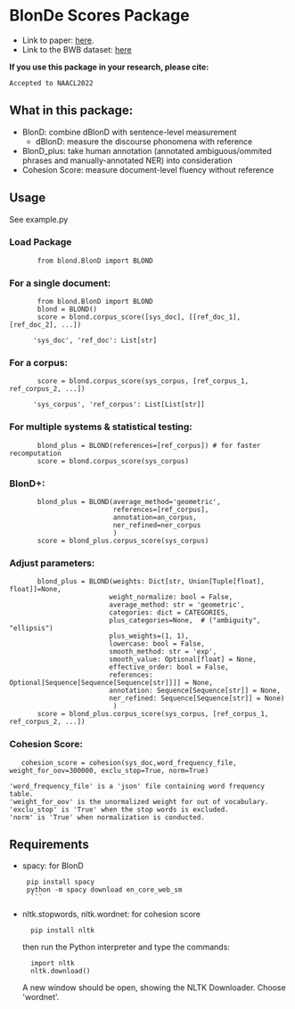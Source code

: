 # BlonDe Scores Package

- Link to paper: [here](https://openreview.net/forum?id=Bl-gR45hkZc).
- Link to the BWB dataset: [here](https://drive.google.com/drive/folders/12K1-DWmpEdqkaR_61aogdywsALDg4z1L?usp=sharing)

**If you use this package in your research, please cite:**
```
Accepted to NAACL2022
```


## What in this package:
- BlonD: combine dBlonD with sentence-level measurement
  - dBlonD: measure the discourse phonomena with reference
- BlonD_plus: take human annotation (annotated ambiguous/ommited phrases and manually-annotated NER) into consideration
- Cohesion Score: measure document-level fluency without reference

## Usage
See example.py
### Load Package
 ```
        from blond.BlonD import BLOND
   ```
### For a single document:
 ```
        from blond.BlonD import BLOND
        blond = BLOND()
        score = blond.corpus_score([sys_doc], [[ref_doc_1], [ref_doc_2], ...])
   ```
          'sys_doc', 'ref_doc': List[str]
### For a corpus:
 ```
        score = blond.corpus_score(sys_corpus, [ref_corpus_1, ref_corpus_2, ...])
   ```
          'sys_corpus', 'ref_corpus': List[List[str]]

### For multiple systems & statistical testing:
 ```
        blond_plus = BLOND(references=[ref_corpus]) # for faster recomputation
        score = blond.corpus_score(sys_corpus)
   ```

### BlonD+:
 ```
        blond_plus = BLOND(average_method='geometric',
                           references=[ref_corpus],
                           annotation=an_corpus,
                           ner_refined=ner_corpus
                           )
        score = blond_plus.corpus_score(sys_corpus)
   ```

### Adjust parameters:
 ```
        blond_plus = BLOND(weights: Dict[str, Union[Tuple[float], float]]=None,
                          weight_normalize: bool = False,
                          average_method: str = 'geometric',
                          categories: dict = CATEGORIES,
                          plus_categories=None,  # ("ambiguity", "ellipsis")
                          plus_weights=(1, 1),
                          lowercase: bool = False,
                          smooth_method: str = 'exp',
                          smooth_value: Optional[float] = None,
                          effective_order: bool = False,
                          references: Optional[Sequence[Sequence[Sequence[str]]]] = None,
                          annotation: Sequence[Sequence[str]] = None,
                          ner_refined: Sequence[Sequence[str]] = None)
                           )
        score = blond_plus.corpus_score(sys_corpus, [ref_corpus_1, ref_corpus_2, ...])
   ```

### Cohesion Score:
 ```
    cohesion_score = cohesion(sys_doc,word_frequency_file, weight_for_oov=300000, exclu_stop=True, norm=True)
   ```
    'word_frequency_file' is a 'json' file containing word frequency table.
    'weight_for_oov' is the unormalized weight for out of vocabulary.
    'exclu_stop' is 'True' when the stop words is excluded.
    'norm' is 'True' when normalization is conducted.


## Requirements
- spacy: for BlonD

     ```
      pip install spacy
      python -m spacy download en_core_web_sm
       ```
- nltk.stopwords, nltk.wordnet: for cohesion score

  ```
    pip install nltk
  ```
  then run the Python interpreter and type the commands:
  ```
    import nltk
    nltk.download()
  ```
  A new window should be open, showing the NLTK Downloader. Choose 'wordnet'.
